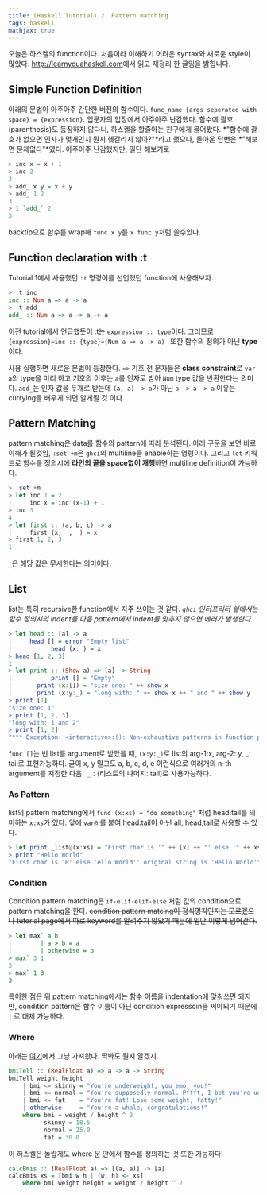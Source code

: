 ```yaml
---
title: (Haskell Tutorial) 2. Pattern matching
tags: haskell
mathjax: true
---
```


오늘은 하스켈의 function이다. 처음이라 이해하기 어려운 syntax와 새로운 style이 많았다. <http://learnyouahaskell.com>에서 읽고 재정리 한 글임을 밝힙니다.

<!--more-->

## Simple Function Definition

아래의 문법이 아주아주 간단한 버전의 함수이다. `func_name {args seperated with space} = {expression}`. 입문자의 입장에서 아주아주 난감했다. 함수에 괄호(parenthesis)도 등장하지 않다니, 하스켈을 할줄아는 친구에게 물어봤다. *"함수에 괄호가 없으면 인자가 몇개인지 뭔지 헷갈리지 않아?"*라고 했으나, 돌아온 답변은 *"해보면 문제없다"*였다. 아주아주 난감했지만, 일단 해보기로

```haskell
> inc x = x + 1
> inc 2 
3 
> add_ x y = x + y 
> add_ 1 2 
3
> 1 `add_` 2
3 
```

  backtip으로 함수를 wrap해 `func x y`를 `x func y`처럼 쓸수있다. 

## Function declaration with :t 

Tutorial 1에서 사용했던 `:t` 명령어를 선언했던 function에 사용해보자. 

```haskell
> :t inc 
inc :: Num a => a -> a
> :t add_
add_ :: Num a => a -> a -> a
```

이전 tutorial에서 언급했듯이 :t는 `expression :: type`이다. 그러므로 `{expression}=inc :: {type}=(Num a => a -> a) ` 또한 함수의 정의가 아닌 **type** 이다. 

사용 실행하면 새로운 문법이 등장한다. `=>` 기호 전 문자들은 **class constraint**로 `var a`의 type을 미리 하고 기호의 이후는 `a`를 인자로 받아 `Num` type 값을 반환한다는 의미다.  `add_`는 인자 값을 두개로 받는데 `(a, a) -> a`가 아닌 `a -> a -> a` 이유는 currying을 배우게 되면 알게될 것 이다. 

##  Pattern Matching

pattern matching은 data를 함수의 pattern에 따라 분석된다. 아래 구문을 보면 바로 이해가 될것임, `:set +m`은 `ghci`의 multiline을 enable하는 명령이다. 그리고 `let` 키워드로 함수를 정의시에 **라인의 끝을 space없이 개행**하면 multiline definition이 가능하다.

```haskell
> :set +m 
> let inc 1 = 2
|     inc x = inc (x-1) + 1
> inc 3 
4 
> let first :: (a, b, c) -> a 
|     first (x, _, _) = x 
> first 1, 2, 3 
1 
```

`_`은 해당 값은 무시한다는 의미이다.

## List

list는 특히 recursive한 function에서 자주 쓰이는 것 같다.  *`ghci` 인터프리터 쉘에서는 함수 정의시의 indent를 다음 pattern에서 indent를 맞추지 않으면 에러가 발생한다.*

```haskell
> let head :: [a] -> a
|     head [] = error "Empty list"
|			head (x:_) = x
> head [1, 2, 3]
1 
> let print :: (Show a) => [a] -> String
|			print [] = "Empty"
| 		print (x:[]) = "size one: " ++ show x 
| 		print (x:y:_) = "long with: " ++ show x ++ " and " ++ show y
> print [1]
"size one: 1"
> print [1, 2, 3]
"long with: 1 and 2"
> print [1, 2]
"*** Exception: <interactive>:(): Non-exhaustive patterns in function print
```

`func []`는 빈 list를 argument로 받았을 때, `(x:y:_)`로 list의 arg-1:x, arg-2: y, _: tail로 표현가능하다. 굳이 x, y 말고도 a, b, c, d, e 이런식으로 여러개의 n-th argument를 지정한 다음 ` _` : (리스트의 나머지: tail)로 사용가능하다. 

### As Pattern

list의 pattern matching에서 `func (x:xs) = "do something"` 처럼 head:tail를 의미하는 `x:xs`가 있다. 앞에 `var@` 를 붙여 head:tail이 아닌 all, head,tail로 사용할 수 있다. 

```haskell
> let print _list@(x:xs) = "First char is '" ++ [x] ++ "' else '" ++ xs ++ "' original string is '" ++ _list ++ "'"
> print "Hello World"
"First char is 'H' else 'ello World'' original string is 'Hello World'"
```

### Condition

Condition pattern matching은 `if-elif-elif-else` 처럼 값의 condition으로 pattern matching을 한다.  ~~condition pattern matcing이 정식명칙인지는 모르겠으나 tutorial page에서 따로 keyword를 알려주지 않았기 때문에 일단 이렇게 넘어간다.~~

```haskell
> let max` a b 
|        | a > b = a
|        | otherwise = b
> max` 3 1 
3 
> max` 1 3 
3
```

특이한 점은 위 pattern matching에서는 함수 이름을 indentation에 맞춰쓰면 되지만, condition pattern은 함수 이름이 아닌 condition expressoin을 써야되기 때문에 `|` 로 대체 가능하다.

### Where 

아래는 [여기](http://learnyouahaskell.com/syntax-in-functions)에서 그냥 가져왔다. 딱봐도 뭔지 알겠지. 

```haskell
bmiTell :: (RealFloat a) => a -> a -> String  
bmiTell weight height  
    | bmi <= skinny = "You're underweight, you emo, you!"  
    | bmi <= normal = "You're supposedly normal. Pffft, I bet you're ugly!"  
    | bmi <= fat    = "You're fat! Lose some weight, fatty!"  
    | otherwise     = "You're a whale, congratulations!"  
    where bmi = weight / height ^ 2  
          skinny = 18.5  
          normal = 25.0  
          fat = 30.0  
```

이 하스켈은 놀랍게도 where 문 안에서 함수를 정의하는 것 또한 가능하다! 

```haskell
calcBmis :: (RealFloat a) => [(a, a)] -> [a]  
calcBmis xs = [bmi w h | (w, h) <- xs]  
    where bmi weight height = weight / height ^ 2  
```

